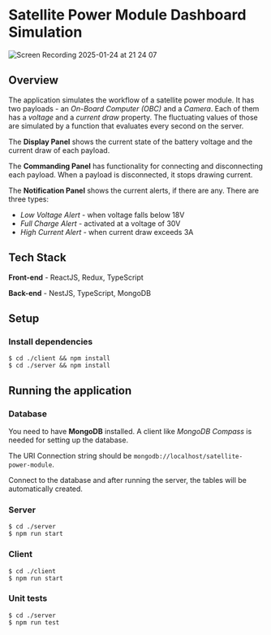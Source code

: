 # Satellite Power Module Dashboard Simulation

![Screen Recording 2025-01-24 at 21 24 07](https://github.com/user-attachments/assets/c4615f12-d4f3-4385-962f-f77a5c9e16e3)


## Overview
The application simulates the workflow of a satellite power module. It has two payloads - an *On-Board Computer (OBC)* and a *Camera*. Each of them has a *voltage* and a *current draw* property. The fluctuating values of those are simulated by a function that evaluates every second on the server.

The **Display Panel** shows the current state of the battery voltage and the current draw of each payload.

The **Commanding Panel** has functionality for connecting and disconnecting each payload. When a payload is disconnected, it stops drawing current.

The **Notification Panel** shows the current alerts, if there are any. There are three types:
- _Low Voltage Alert_ - when voltage falls below 18V
- _Full Charge Alert_ - activated at a voltage of 30V
- _High Current Alert_ - when current draw exceeds 3A

## Tech Stack

**Front-end** - ReactJS, Redux, TypeScript

**Back-end** - NestJS, TypeScript, MongoDB

## Setup

### Install dependencies
```shell
$ cd ./client && npm install
$ cd ./server && npm install
``` 

## Running the application

### Database
You need to have **MongoDB** installed. A client like *MongoDB Compass* is needed for setting up the database.

The URI Connection string should be `mongodb://localhost/satellite-power-module`.

Connect to the database and after running the server, the tables will be automatically created.

### Server
```shell
$ cd ./server
$ npm run start
```

### Client
```shell
$ cd ./client
$ npm run start
```

### Unit tests
```shell
$ cd ./server
$ npm run test
```
